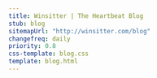 ```yaml
---
title: Winsitter | The Heartbeat Blog
stub: blog
sitemapUrl: "http://winsitter.com/blog"
changefreq: daily
priority: 0.8
css-template: blog.css
template: blog.html
---
```

